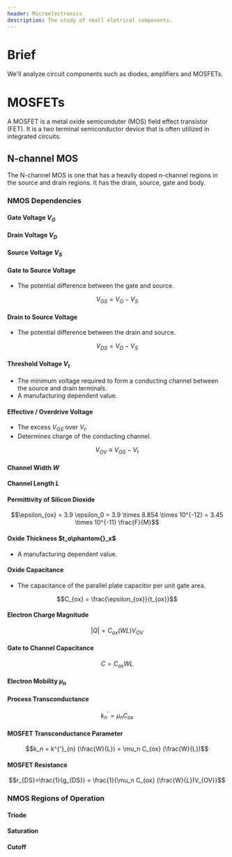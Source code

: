 ```yaml
---
header: Microelectronics
description: The study of small eletrical components.
---
```


# Brief
We'll analyze circuit components such as diodes, amplifiers and MOSFETs.

# MOSFETs
A MOSFET is a metal oxide semiconduter (MOS) field effect transistor (FET). It is a two terminal semiconductor device that is often utilized in integrated circuits. 

## N-channel MOS
The N-channel MOS is one that has a heavily doped n-channel regions in the source and drain regions. It has the drain, source, gate and body.

### NMOS Dependencies

#### Gate Voltage $V_G$

#### Drain Voltage $V_D$

#### Source Voltage $V_S$

#### Gate to Source Voltage
- The potential difference between the gate and source.

$$V_{GS} = V_G - V_S$$

#### Drain to Source Voltage
- The potential difference between the drain and source.

$$V_{DS} = V_D - V_S$$

#### Threshold Voltage $V_t$

- The minimum voltage required to form a conducting channel between the source and drain terminals.
- A manufacturing dependent value.

#### Effective / Overdrive Voltage

- The excess $V_{GS}$ over $V_t$.
- Determines charge of the conducting channel.

$$V_{OV} \equiv V_{GS} - V_t$$

#### Channel Width $W$

#### Channel Length $L$

#### Permittivity of Silicon Dioxide

$$\epsilon_{ox} = 3.9 \epsilon_0 = 3.9 \times 8.854 \times 10^{-12} = 3.45 \times 10^{-11} \frac{F}{M}$$

#### Oxide Thickness $t_o\phantom{}_x$

- A manufacturing dependent value.

#### Oxide Capacitance

- The capacitance of the parallel plate capacitor per unit gate area.

$$C_{ox} = \frac{\epsilon_{ox}}{t_{ox}}$$

#### Electron Charge Magnitude

$$|Q| = C_{ox}(WL)V_{OV}$$

#### Gate to Channel Capacitance

$$C=C_{ox}WL$$

#### Electron Mobility $\mu_n$

#### Process Transconductance

$$k^{'}_{n} = \mu_n C_{ox}$$

#### MOSFET Transconductance Parameter

$$k_n = k^{'}_{n} (\frac{W}{L}) = \mu_n C_{ox} (\frac{W}{L})$$

#### MOSFET Resistance

$$r_{DS}=\frac{1}{g_{DS}} = \frac{1}{\mu_n C_{ox} (\frac{W}{L})V_{OV}}$$

### NMOS Regions of Operation

#### Triode


#### Saturation
#### Cutoff
